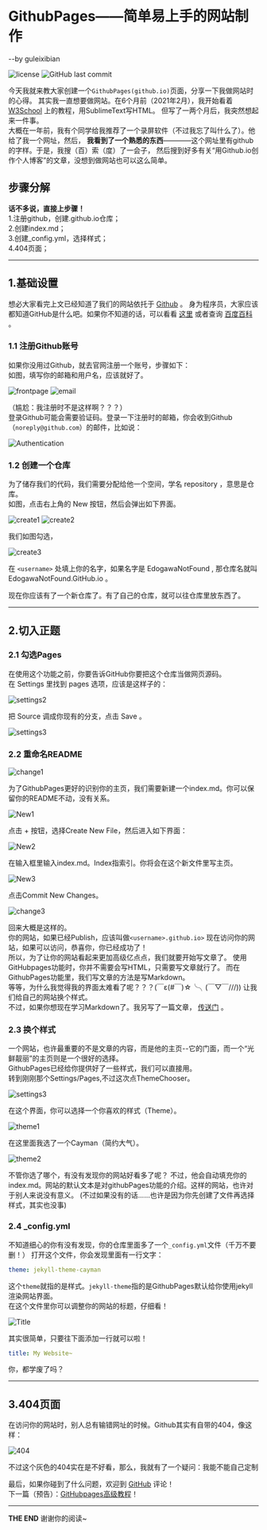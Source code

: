 # GithubPages——简单易上手的网站制作
--by guleixibian  

![license](https://img.shields.io/github/license/guleixibian/guleixibian.github.io)
![GitHub last commit](https://img.shields.io/github/last-commit/guleixibian/guleixibian.github.io)  

今天我就来教大家创建一个`GithubPages(github.io)`页面，分享一下我做网站时的心得。
其实我一直想要做网站。在6个月前（2021年2月），我开始看着 [W3School](https://www.w3school.com.cn/)
上的教程，用SublimeText写HTML。
但写了一两个月后，我突然想起来一件事。  
大概在一年前，我有个同学给我推荐了一个录屏软件（不过我忘了叫什么了）。他给了我一个网址，然后，
__我看到了一个熟悉的东西__————这个网址里有github的字样。于是，我搜（百）索（度）了一会子，
然后搜到好多有关“用Github.io创作个人博客”的文章，没想到做网站也可以这么简单。

## 步骤分解
__话不多说，直接上步骤！__    
1.注册github，创建<username>.github.io仓库；  
2.创建index.md；  
3.创建_config.yml，选择样式；  
4.404页面；

___
## 1.基础设置
想必大家看完上文已经知道了我们的网站依托于 [Github](https://github.com/) 。
身为程序员，大家应该都知道GitHub是什么吧。如果你不知道的话，可以看看 [这里](https://guleixibian.github.io/Code/Github/) 
或者查询 [百度百科](https://baike.baidu.com/item/Github) 。

### 1.1 注册Github账号
如果你没用过Github，就去官网注册一个账号，步骤如下：  
如图，填写你的邮箱和用户名，应该就好了。

![frontpage](https://guleixibian.github.io/Source/Pics/Code/Github/01/frontpage.png)
![email](https://guleixibian.github.io/Source/Pics/Code/Github/01/email.png)

（尴尬：我注册时不是这样啊？？？）  
登录Github可能会需要验证码。登录一下注册时的邮箱，你会收到Github（`noreply@github.com`）的邮件，比如说：

![Authentication](https://guleixibian.github.io/Source/Pics/Code/Github/01/Authentication.png)

### 1.2 创建一个仓库
为了储存我们的代码，我们需要分配给他一个空间，学名 repository ，意思是仓库。  
如图，点击右上角的 New 按钮，然后会弹出如下界面。

![create1](https://guleixibian.github.io/Source/Pics/Code/Github/01/create1.png)
![create2](https://guleixibian.github.io/Source/Pics/Code/Github/01/create2.png)

我们如图勾选，

![create3](https://guleixibian.github.io/Source/Pics/Code/Github/01/create3.png)

在 `<username>` 处填上你的名字，如果名字是 EdogawaNotFound , 那仓库名就叫  
EdogawaNotFound.GitHub.io 。 

现在你应该有了一个新仓库了。有了自己的仓库，就可以往仓库里放东西了。

___
## 2.切入正题

### 2.1 勾选Pages

在使用这个功能之前，你要告诉GitHub你要把这个仓库当做网页源码。  
在 Settings 里找到 pages 选项，应该是这样子的：

![settings2](https://guleixibian.github.io/Source/Pics/Code/Github/01/settings2.png)

把 Source 调成你现有的分支，点击 Save 。  

![settings3](https://guleixibian.github.io/Source/Pics/Code/Github/01/settings3.png)

### 2.2 重命名README

![change1](https://guleixibian.github.io/Source/Pics/Code/Github/01/change1.png)

为了GithubPages更好的识别你的主页，我们需要新建一个index.md。你可以保留你的README不动，没有关系。

![New1](https://guleixibian.github.io/Source/Pics/Code/Github/01/New1.png)

点击 + 按钮，选择Create New File，然后进入如下界面：

![New2](https://guleixibian.github.io/Source/Pics/Code/Github/01/New2.png)

在输入框里输入index.md。Index指索引。你将会在这个新文件里写主页。

![New3](https://guleixibian.github.io/Source/Pics/Code/Github/01/New3.png)

点击Commit New Changes。

![change3](https://guleixibian.github.io/Source/Pics/Code/Github/01/change3.png)

回来大概是这样的。  
你的网站，如果已经Publish，应该叫做`<username>.github.io>`
现在访问你的网站，如果可以访问，恭喜你，你已经成功了！   
所以，为了让你的网站看起来更加高级亿点点，我们就要开始写文章了。
使用GitHubpages功能时，你并不需要会写HTML，只需要写文章就行了。 而在GithubPages功能里，我们写文章的方法是写Markdown。  
等等，为什么我觉得我的界面太难看了呢？？？(￣ε(#￣)☆╰╮(￣▽￣///))
让我们给自己的网站换个样式。  
不过，如果你想现在学习Markdown了。我另写了一篇文章， [传送门](https://guleixibian.github.io/Code/Markdown/01/) 。  

### 2.3 换个样式

一个网站，也许最重要的不是文章的内容，而是他的主页--它的门面，而一个“光鲜靓丽”的主页则是一个很好的选择。  
GithubPages已经给你提供好了一些样式，我们可以直接用。  
转到刚刚那个Settings/Pages,不过这次点ThemeChooser。

![settings3](https://guleixibian.github.io/Source/Pics/Code/Github/01/settings3.png)

在这个界面，你可以选择一个你喜欢的样式（Theme）。

![theme1](https://guleixibian.github.io/Source/Pics/Code/Github/01/theme1.png)

在这里面我选了一个Cayman（简约大气）。

![theme2](https://guleixibian.github.io/Source/Pics/Code/Github/01/theme2.png)

不管你选了哪个，有没有发现你的网站好看多了呢？ 
不过，他会自动填充你的index.md。网站的默认文本是对githubPages功能的介绍。这样的网站，也许对于别人来说没有意义。
(不过如果没有的话......也许是因为你先创建了文件再选择样式，其实也没事)  

### 2.4 _config.yml
不知道细心的你有没有发现，你的仓库里面多了一个`_config.yml`文件（千万不要删！）
打开这个文件，你会发现里面有一行文字：
```yml
theme: jekyll-theme-cayman
```
这个`theme`就指的是样式。`jekyll-theme`指的是GithubPages默认给你使用jekyll渲染网站界面。  
在这个文件里你可以调整你的网站的标题，仔细看！

![Title](https://guleixibian.github.io/Source/Pics/Code/Github/01/Title.png)

其实很简单，只要往下面添加一行就可以啦！
```yml
title: My Website~
```
你，都学废了吗？

___
## 3.404页面
在访问你的网站时，别人总有输错网址的时候。Github其实有自带的404，像这样：

![404](https://guleixibian.github.io/Source/Pics/Code/Github/01/404.png)

不过这个灰色的404实在是不好看，那么，我就有了一个疑问：我能不能自己定制

最后，如果你碰到了什么问题，欢迎到 [GitHub](https://github.com/guleixibian/guleixibian.github.io/issues/2) 评论！  
下一篇（预告）：[GitHubpages高级教程](https://guleixibian.github.io/Code/Github/02)！  

___
__THE END__ 谢谢你的阅读~
